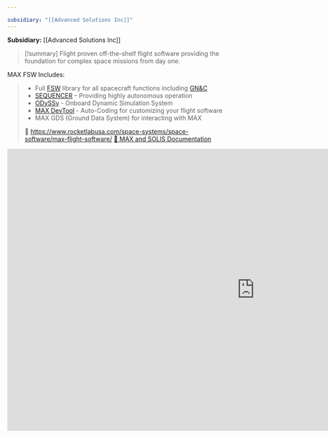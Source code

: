 ```yaml
---

subsidiary: "[[Advanced Solutions Inc]]"
---
```


**Subsidiary:** [[Advanced Solutions Inc]]

>[!summary]
>Flight proven off-the-shelf flight software providing the foundation for complex space missions from day one.
>
MAX FSW Includes:
>- Full [FSW](https://www.nasa.gov/wp-content/uploads/2015/04/flight_software.pdf) library for all spacecraft functions including [GN&C](https://en.wikipedia.org/wiki/Guidance,_navigation,_and_control)
>- [SEQUENCER](https://www.youtube.com/watch?v=QdgcHttgbSY) – Providing highly autonomous operation
>- [ODySSy](https://www.youtube.com/watch?v=KpcWV5Au-sc&t=1s) - Onboard Dynamic Simulation System
>- [MAX DevTool](https://www.youtube.com/watch?v=JFpChd3BHV8) - Auto-Coding for customizing your flight software
>- MAX GDS (Ground Data System) for interacting with MAX
>
>🔗 https://www.rocketlabusa.com/space-systems/space-software/max-flight-software/
[📄 MAX and SOLIS Documentation](https://max.rocketlabusa.com/docs#Welcome.md)

<iframe width="1128" height="644" src="https://www.youtube.com/embed/7oozDn1OVa4" title="Introduction to MAX | ASI by Rocket Lab" frameborder="0" allow="accelerometer; autoplay; clipboard-write; encrypted-media; gyroscope; picture-in-picture; web-share" referrerpolicy="strict-origin-when-cross-origin" allowfullscreen></iframe>